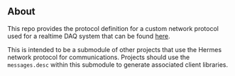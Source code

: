 ## About

This repo provides the protocol definition for a custom network protocol used for a realtime DAQ system that can be found [here](https://github.com/keshavdv/hermes).

This is intended to be a submodule of other projects that use the Hermes network protocol for communications. Projects should use the `messages.desc` within this submodule to generate associated client libraries.
